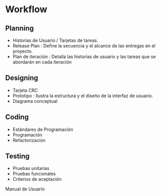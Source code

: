 # Workflow

## Planning

* Historias de Usuario / Tarjetas de tareas.
* Release Plan : Define la secuencia y el alcance de las entregas en el proyecto.
* Plan de iteración : Detalla las historias de usuario y las tareas que se abordarán en cada iteración

## Designing

* Tarjeta CRC
* Prototipo : Ilustra la estructura y el diseño de la interfaz de usuario.
* Diagrama conceptual

## Coding

* Estándares de Programación
* Programación
* Refactorización

## Testing

* Pruebas unitarias
* Pruebas funcionales
* Criterios de aceptación


Manual de Usuario